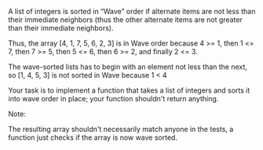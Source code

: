 A list of integers is sorted in “Wave” order if alternate items are not less than their immediate neighbors (thus the other alternate items are not greater than their immediate neighbors).

Thus, the array [4, 1, 7, 5, 6, 2, 3] is in Wave order because 4 >= 1, then 1 <= 7, then 7 >= 5, then 5 <= 6, then 6 >= 2, and finally 2 <= 3.

The wave-sorted lists has to begin with an element not less than the next, so [1, 4, 5, 3] is not sorted in Wave because 1 < 4

Your task is to implement a function that takes a list of integers and sorts it into wave order in place; your function shouldn't return anything.

Note:

The resulting array shouldn't necessarily match anyone in the tests, a function just checks if the array is now wave sorted.